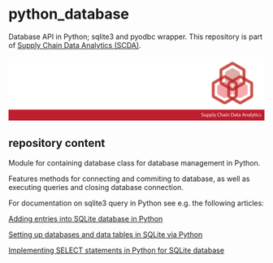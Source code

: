 # python_database
Database API in Python; sqlite3 and pyodbc wrapper. This repository is part of <a href="https://www.supplychaindataanalytics.com">Supply Chain Data Analytics (SCDA)</a>.

<img src="https://github.com/LinnartSF/logos/blob/main/main1.png" alt="SCDA - Supply Chain Data Analytics" title="">

<h2>repository content</h2>

Module for containing database class for database management in Python.

Features methods for connecting and commiting to database, as well as executing queries and closing database connection.

For documentation on sqlite3 query in Python see e.g. the following articles:

<a href="https://www.supplychaindataanalytics.com/adding-entries-into-related-sqlite-3-database-tables-in-python/">Adding entries into SQLite database in Python</a>

<a href="https://www.supplychaindataanalytics.com/setting-up-databases-and-data-tables-in-sqlite-via-python/">Setting up databases and data tables in SQLite via Python</a>

<a href="https://www.supplychaindataanalytics.com/implementing-select-statements-in-python-for-sqlite-3-database/">Implementing SELECT statements in Python for SQLite database</a>

